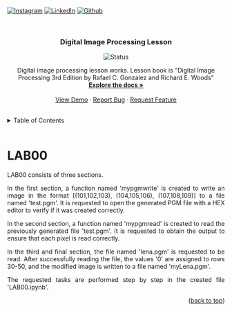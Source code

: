 <div id="top"></div>

<!-- PROJECT SHIELDS -->
<!--
*** I'm using markdown "reference style" links for readability.
*** Reference links are enclosed in brackets [ ] instead of parentheses ( ).
*** See the bottom of this document for the declaration of the reference variables
*** for contributors-url, forks-url, etc. This is an optional, concise syntax you may use.
*** https://www.markdownguide.org/basic-syntax/#reference-style-links
-->

[![Instagram][instagram-shield]][instagram-url]
[![LinkedIn][linkedin-shield]][linkedin-url]
[![Github][github-shield]][github-url]  

<br />

<!-- PROJECT LOGO -->
<div align="center">
  <h3 align="center">Digital Image Processing Lesson</h3>

![Status][ongoing-shield]

  <p align="center">
    Digital image processing lesson works. Lesson book is "Digital Image Processing 3rd Edition by Rafael C. Gonzalez and Richard E. Woods"
    <br />
    <a href="https://github.com/arslanalperen/Digital-Image-Processing"><strong>Explore the docs »</strong></a>
    <br />
    <br />
    <a href="https://github.com/arslanalperen/Digital-Image-Processing">View Demo</a>
    ·
    <a href="https://github.com/arslanalperen/Digital-Image-Processing/issues">Report Bug</a>
    ·
    <a href="https://github.com/arslanalperen/Digital-Image-Processing/issues">Request Feature</a>
  </p>
</div>

<br />

<!-- TABLE OF CONTENTS -->
<details>
  <summary>Table of Contents</summary>
  <ol>
    <li>
      <a href="#lab00">LAB00</a>
    </li>
  </ol>
</details>

<br />

<!-- LAB00 -->
# LAB00

<div style='text-align: justify;'>
LAB00 consists of three sections.

In the first section, a function named 'mypgmwrite' is created to write an image in the format [(101,102,103), (104,105,106), (107,108,109)] to a file named 'test.pgm'. It is requested to open the generated PGM file with a HEX editor to verify if it was created correctly.

In the second section, a function named 'mypgmread' is created to read the previously generated file 'test.pgm'. It is requested to obtain the output to ensure that each pixel is read correctly.

In the third and final section, the file named 'lena.pgm' is requested to be read. After successfully reading the file, the values '0' are assigned to rows 30-50, and the modified image is written to a file named 'myLena.pgm'.

The requested tasks are performed step by step in the created file 'LAB00.ipynb'.
</div>

<p align="right">(<a href="#top">back to top</a>)</p>

<!-- MARKDOWN LINKS & IMAGES -->
<!-- https://www.markdownguide.org/basic-syntax/#reference-style-links -->

[instagram-shield]: https://img.shields.io/badge/Instagram-E4405F?style=for-the-badge&logo=instagram&logoColor=white
[github-shield]: https://img.shields.io/badge/GitHub-100000?style=for-the-badge&logo=github&logoColor=white
[linkedin-shield]: https://img.shields.io/badge/LinkedIn-0077B5?style=for-the-badge&logo=linkedin&logoColor=white
[ongoing-shield]: https://badgen.net/static/status/on%20going/red
[completed-shield]: https://badgen.net/static/status/completed/green

[instagram-url]: https://www.instagram.com/arslanalperen55/
[github-url]: https://github.com/arslanalperen
[linkedin-url]: https://www.linkedin.com/in/arslanalperen/

[fifo-diagram]: Images/fifo-diagram.png

